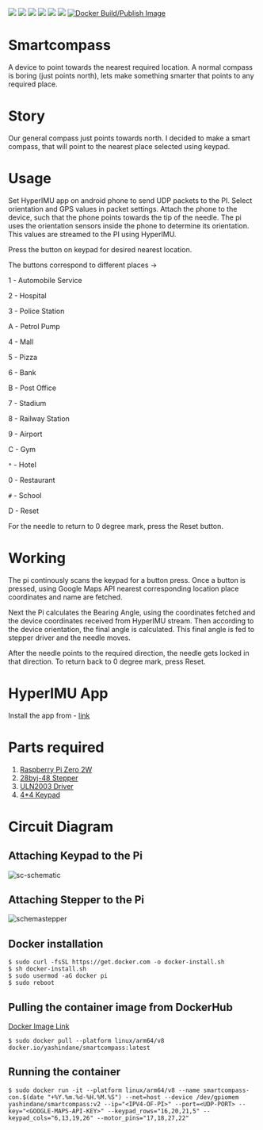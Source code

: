 ![](https://img.shields.io/badge/Python-red?logo=Python&logoColor=white) ![](https://img.shields.io/badge/IOT-red?logo=IOT&logoColor=white) ![](https://img.shields.io/badge/Raspberry-red?logo=Raspberrypi&logoColor=white) ![](https://img.shields.io/badge/Google-Maps-red?logo=googlemaps&logoColor=white) ![](https://img.shields.io/badge/Docker-red?logo=docker&logoColor=white) ![](https://img.shields.io/badge/License-MIT-red) [![Docker Build/Publish Image](https://github.com/YashIndane/smartcompass/actions/workflows/smartcompass_arm64v8_image_builder.yml/badge.svg)](https://github.com/YashIndane/smartcompass/actions/workflows/smartcompass_arm64v8_image_builder.yml)

# Smartcompass

A device to point towards the nearest required location. A normal compass is boring (just points north), lets make something smarter that points to any required place.

# Story

Our general compass just points towards north. I decided to make a smart compass, that will point to the nearest place selected using keypad.

# Usage

Set HyperIMU app on android phone to send UDP packets to the PI. Select orientation and GPS values in packet settings.
Attach the phone to the device, such that the phone points towards the tip of the needle. The pi uses the orientation sensors inside the phone to determine its orientation. This values are streamed to the PI using HyperIMU.

Press the button on keypad for desired nearest location.

The buttons correspond to different places ->

1 - Automobile Service

2 - Hospital

3 - Police Station

A - Petrol Pump

4 - Mall

5 - Pizza

6 - Bank

B - Post Office

7 - Stadium

8 - Railway Station

9 - Airport

C - Gym

`*` - Hotel

0 - Restaurant

`#` - School

D - Reset

For the needle to return to 0 degree mark, press the Reset button.

# Working

The pi continously scans the keypad for a button press. Once a button is pressed, using Google Maps API nearest corresponding location place coordinates and name are fetched.

Next the Pi calculates the Bearing Angle, using the coordinates fetched and the device coordinates received from HyperIMU stream. Then according to the device orientation, the final angle is calculated. This final angle is fed to stepper driver and the needle moves.

After the needle points to the required direction, the needle gets locked in that direction. To return back to 0 degree mark, press Reset.


# HyperIMU App

Install the app from - [link](https://play.google.com/store/apps/details?id=com.ianovir.hyper_imu&hl=en&gl=US)

 
# Parts required
1. [Raspberry Pi Zero 2W](https://www.raspberrypi.com/products/raspberry-pi-zero-2-w/)
2. [28byj-48 Stepper](https://www.mouser.com/datasheet/2/758/stepd-01-data-sheet-1143075.pdf)
3. [ULN2003 Driver](https://www.ti.com/product/ULN2003A)
4. [4*4 Keypad](https://www.electroduino.com/4x4-keypad-module/)

# Circuit Diagram

## Attaching Keypad to the Pi

![sc-schematic](https://github.com/YashIndane/smartcompass/assets/53041219/6eda7d15-9781-4ab2-9409-de83fd9c3831)

## Attaching Stepper to the Pi

![schemastepper](https://github.com/YashIndane/smartcompass/assets/53041219/3c0c334f-d2d8-420a-8cf2-87e701679541)

## Docker installation

```
$ sudo curl -fsSL https://get.docker.com -o docker-install.sh
$ sh docker-install.sh
$ sudo usermod -aG docker pi
$ sudo reboot
```

## Pulling the container image from DockerHub

[Docker Image Link](https://hub.docker.com/repository/docker/yashindane/smartcompass/general)

```
$ sudo docker pull --platform linux/arm64/v8 docker.io/yashindane/smartcompass:latest
```

## Running the container

```
$ sudo docker run -it --platform linux/arm64/v8 --name smartcompass-con.$(date "+%Y.%m.%d-%H.%M.%S") --net=host --device /dev/gpiomem yashindane/smartcompass:v2 --ip="<IPV4-OF-PI>" --port=<UDP-PORT> --key="<GOOGLE-MAPS-API-KEY>" --keypad_rows="16,20,21,5" --keypad_cols="6,13,19,26" --motor_pins="17,18,27,22"
```
